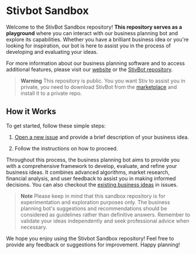 # Stivbot Sandbox

Welcome to the StivBot Sandbox repository! **This repository serves as a playground** where you can interact with our business planning bot and explore its capabilities. Whether you have a brilliant business idea or you're looking for inspiration, our bot is here to assist you in the process of developing and evaluating your ideas.

For more information about our business planning software and to access additional features, please visit our [website](https://www.stivbot.com/) or the [StivBot repository](https://github.com/stivbot/stivbot).

> **Warning**
> This repository is public. You you want Stiv to assist you in private, you need to download StivBot from the [marketplace](https://github.com/marketplace/stivbot/) and install it to a private repo.

## How it Works

To get started, follow these simple steps:

1. [Open a new issue](https://github.com/stivbot/sandbox/issues/new) and provide a brief description of your business idea.

2. Follow the instructions on how to proceed.

Throughout this process, the business planning bot aims to provide you with a comprehensive framework to develop, evaluate, and refine your business ideas. It combines advanced algorithms, market research, financial analysis, and user feedback to assist you in making informed decisions. You can also checkout the [existing business ideas](https://github.com/stivbot/sandbox/issues) in issues.

> **Note**
> Please keep in mind that this sandbox repository is for experimentation and exploration purposes only. The business planning bot's suggestions and recommendations should be considered as guidelines rather than definitive answers. Remember to validate your ideas independently and seek professional advice when necessary.

We hope you enjoy using the Stivbot Sandbox repository! Feel free to provide any feedback or suggestions for improvement. Happy planning!
